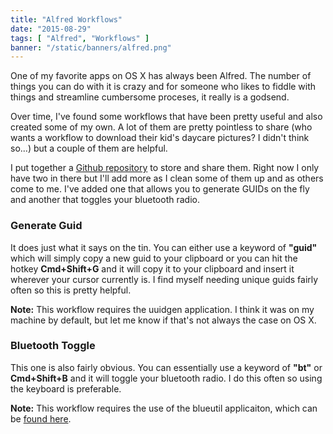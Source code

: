 ```yaml
---
title: "Alfred Workflows"
date: "2015-08-29"
tags: [ "Alfred", "Workflows" ]
banner: "/static/banners/alfred.png"
---
```


One of my favorite apps on OS X has always been Alfred. The number of things you can do with it is crazy and for someone who likes to fiddle with things and streamline cumbersome proceses, it really is a godsend.

Over time, I've found some workflows that have been pretty useful and also created some of my own. A lot of them are pretty pointless to share (who wants a workflow to download their kid's daycare pictures? I didn't think so...) but a couple of them are helpful.

I put together a [Github repository](https://github.com/jamesmillerio/alfred-workflows) to store and share them. Right now I only have two in there but I'll add more as I clean some of them up and as others come to me. I've added one that allows you to generate GUIDs on the fly and another that toggles your bluetooth radio.

### Generate Guid
It does just what it says on the tin. You can either use a keyword of **"guid"** which will simply copy a new guid to your clipboard or you can hit the hotkey **Cmd+Shift+G** and it will copy it to your clipboard and insert it wherever your cursor currently is. I find myself needing unique guids fairly often so this is pretty helpful.

**Note:** This workflow requires the uuidgen application. I think it was on my machine by default, but let me know if that's not always the case on OS X.

### Bluetooth Toggle
This one is also fairly obvious. You can essentially use a keyword of **"bt"** or **Cmd+Shift+B** and it will toggle your bluetooth radio. I do this often so using the keyboard is preferable.

**Note:** This workflow requires the use of the blueutil applicaiton, which can be [found here](http://www.frederikseiffert.de/blueutil/).
